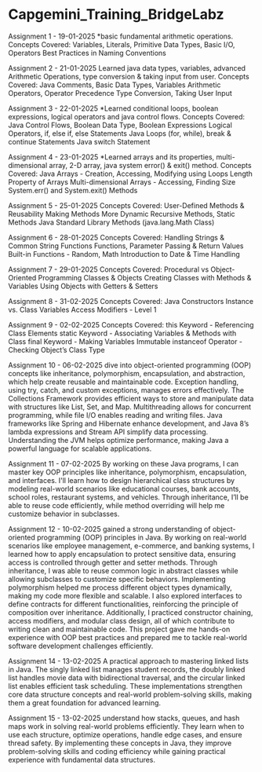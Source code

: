 # Capgemini_Training_BridgeLabz

Assignment 1 - 19-01-2025 \*basic fundamental arithmetic operations. Concepts Covered: Variables, Literals, Primitive Data Types, Basic I/O, Operators Best Practices in Naming Conventions

Assignment 2 - 21-01-2025 Learned java data types, variables, advanced Arithmetic Operations, type conversion & taking input from user.
Concepts Covered: Java Comments, Basic Data Types, Variables Arithmetic Operators, Operator Precedence Type Conversion, Taking User Input

Assignment 3 - 22-01-2025 \*Learned conditional loops, boolean expressions, logical operators and java control flows. Concepts Covered: Java Control Flows, Boolean Data Type, Boolean Expressions Logical Operators, if, else if, else Statements Java Loops (for, while), break & continue Statements Java switch Statement

Assignment 4 - 23-01-2025 \*Learned arrays and its properties, multi-dimensional array, 2-D array, java system error() & exit() method. Concepts Covered: Java Arrays - Creation, Accessing, Modifying using Loops Length Property of Arrays Multi-dimensional Arrays - Accessing, Finding Size System.err() and System.exit() Methods

Assignment 5 - 25-01-2025 Concepts Covered: User-Defined Methods & Reusability Making Methods More Dynamic Recursive Methods, Static Methods Java Standard Library Methods (java.lang.Math Class)

Assignment 6 - 28-01-2025 Concepts Covered: Handling Strings & Common String Functions Functions, Parameter Passing & Return Values Built-in Functions - Random, Math Introduction to Date & Time Handling

Assignment 7 - 29-01-2025 Concepts Covered: Procedural vs Object-Oriented Programming Classes & Objects Creating Classes with Methods & Variables Using Objects with Getters & Setters

Assignment 8 - 31-02-2025 Concepts Covered: Java Constructors Instance vs. Class Variables Access Modifiers - Level 1

Assignment 9 - 02-02-2025
Concepts Covered: this Keyword - Referencing Class Elements
static Keyword - Associating Variables & Methods with Class
final Keyword - Making Variables Immutable
instanceof Operator - Checking Object’s Class Type

Assignment 10 - 06-02-2025
dive into object-oriented programming (OOP) concepts like inheritance, polymorphism, encapsulation, and abstraction, which help create reusable and maintainable code. Exception handling, using try, catch, and custom exceptions, manages errors effectively. The Collections Framework provides efficient ways to store and manipulate data with structures like List, Set, and Map. Multithreading allows for concurrent programming, while file I/O enables reading and writing files. Java frameworks like Spring and Hibernate enhance development, and Java 8’s lambda expressions and Stream API simplify data processing. Understanding the JVM helps optimize performance, making Java a powerful language for scalable applications.

Assignment 11 - 07-02-2025
By working on these Java programs, I can master key OOP principles like inheritance, polymorphism, encapsulation, and interfaces. I'll learn how to design hierarchical class structures by modeling real-world scenarios like educational courses, bank accounts, school roles, restaurant systems, and vehicles. Through inheritance, I’ll be able to reuse code efficiently, while method overriding will help me customize behavior in subclasses.

Assignment 12 - 10-02-2025
 gained a strong understanding of object-oriented programming (OOP) principles in Java. By working on real-world scenarios like employee management, e-commerce, and banking systems, I learned how to apply encapsulation to protect sensitive data, ensuring access is controlled through getter and setter methods. Through inheritance, I was able to reuse common logic in abstract classes while allowing subclasses to customize specific behaviors. Implementing polymorphism helped me process different object types dynamically, making my code more flexible and scalable. I also explored interfaces to define contracts for different functionalities, reinforcing the principle of composition over inheritance. Additionally, I practiced constructor chaining, access modifiers, and modular class design, all of which contribute to writing clean and maintainable code. This project gave me hands-on experience with OOP best practices and prepared me to tackle real-world software development challenges efficiently.

 
 Assignment 14 - 13-02-2025 A practical approach to mastering linked lists in Java. The singly linked list manages student records, the doubly linked list handles movie data with bidirectional traversal, and the circular linked list enables efficient task scheduling. These implementations strengthen core data structure concepts and real-world problem-solving skills, making them a great foundation for advanced learning.
 

Assignment 15 - 13-02-2025 understand how stacks, queues, and hash maps work in solving real-world problems efficiently. They learn when to use each structure, optimize operations, handle edge cases, and ensure thread safety. By implementing these concepts in Java, they improve problem-solving skills and coding efficiency while gaining practical experience with fundamental data structures.
